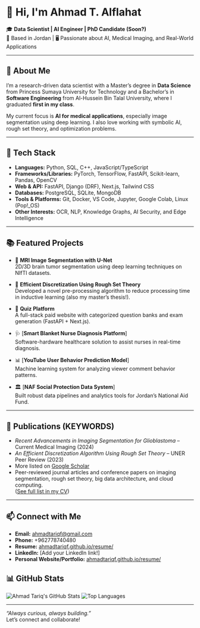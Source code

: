 # 👋 Hi, I'm Ahmad T. Alflahat

🎓 **Data Scientist | AI Engineer | PhD Candidate (Soon?)**  
📍 Based in Jordan | 🖥 Passionate about AI, Medical Imaging, and Real-World Applications  

---

## 🧠 About Me

I’m a research-driven data scientist with a Master’s degree in **Data Science** from Princess Sumaya University for Technology and a Bachelor’s in **Software Engineering** from Al-Hussein Bin Talal University, where I graduated **first in my class**.

My current focus is **AI for medical applications**, especially image segmentation using deep learning. I also love working with symbolic AI, rough set theory, and optimization problems.

---

## 🔧 Tech Stack

- **Languages:** Python, SQL, C++, JavaScript/TypeScript  
- **Frameworks/Libraries:** PyTorch, TensorFlow, FastAPI, Scikit-learn, Pandas, OpenCV  
- **Web & API:** FastAPI, Django (DRF), Next.js, Tailwind CSS  
- **Databases:** PostgreSQL, SQLite, MongoDB  
- **Tools & Platforms:** Git, Docker, VS Code, Jupyter, Google Colab, Linux (Pop!_OS)  
- **Other Interests:** OCR, NLP, Knowledge Graphs, AI Security, and Edge Intelligence  

---

## 📚 Featured Projects

- 🧠 **MRI Image Segmentation with U-Net**  
  2D/3D brain tumor segmentation using deep learning techniques on NIfTI datasets.

- 🧮 **Efficient Discretization Using Rough Set Theory**  
  Developed a novel pre-processing algorithm to reduce processing time in inductive learning (also my master’s thesis!).

- 🧪 **Quiz Platform**  
  A full-stack paid website with categorized question banks and exam generation (FastAPI + Next.js).

- 🩺 [**Smart Blanket Nurse Diagnosis Platform**]  
  Software-hardware healthcare solution to assist nurses in real-time diagnosis.

- 📊 [**YouTube User Behavior Prediction Model**]  
  Machine learning system for analyzing viewer comment behavior patterns.

- 🏛️ [**NAF Social Protection Data System**]  
  Built robust data pipelines and analytics tools for Jordan’s National Aid Fund.

---

## 📜 Publications (KEYWORDS)
- *Recent Advancements in Imaging Segmentation for Glioblastoma* – Current Medical Imaging (2024)  
- *An Efficient Discretization Algorithm Using Rough Set Theory* – UNER Peer Review (2023)  
- More listed on [Google Scholar](https://scholar.google.com/citations?user=SmeXs_cAAAAJ&hl=en)
- Peer-reviewed journal articles and conference papers on imaging segmentation, rough set theory, big data architecture, and cloud computing.  
  ([See full list in my CV](https://ahmadtariqf.github.io/))

---


## 📫 Connect with Me
- **Email:** ahmadtariqf@gmail.com
- **Phone:** +962778740480
- **Resume:** [ahmadtariqf.github.io/resume/](https://ahmadtariqf.github.io/)
- **LinkedIn:** [Add your LinkedIn link!]
- **Personal Website/Portfolio:** [ahmadtariqf.github.io/resume/](https://ahmadtariqf.github.io/)

## 📊 GitHub Stats
![Ahmad Tariq's GitHub Stats](https://github-readme-stats.vercel.app/api?username=ahmadtariqf&show_icons=true&theme=radical)
![Top Languages](https://github-readme-stats.vercel.app/api/top-langs/?username=ahmadtariqf&layout=compact&theme=radical)

---

_“Always curious, always building.”_  
Let’s connect and collaborate!
